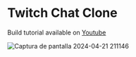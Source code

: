 # Twitch Chat Clone

Build tutorial available on [Youtube](https://www.youtube.com/watch?v=U2XnoKzxmeY)

![Captura de pantalla 2024-04-21 211146](https://github.com/TathataHY/twitch-chat-clone/assets/86846618/bae1e3c5-e1cb-4bc4-95dd-d66abd6f1aa7)

